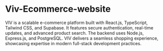 # Viv-Ecommerce-website
 VIV is a scalable e-commerce platform built with React.js, TypeScript, Tailwind CSS, and Supabase. It features secure authentication, real-time updates, and advanced product search. The backend uses Node.js, Express.js, and PostgreSQL. VIV delivers a seamless shopping experience, showcasing expertise in modern full-stack development practices.
